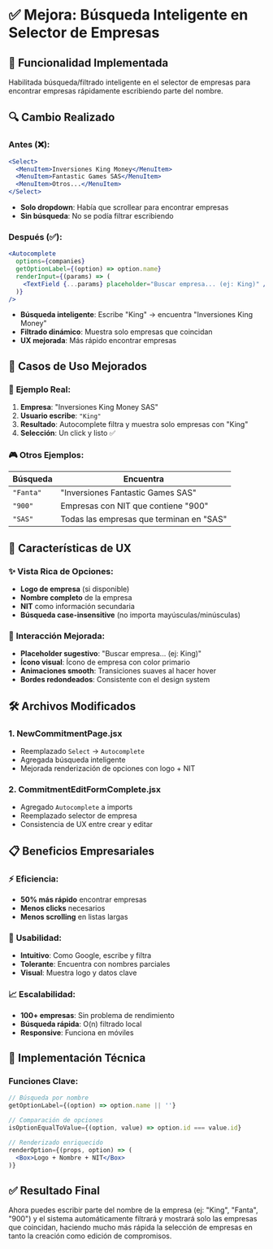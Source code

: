 # ✅ Mejora: Búsqueda Inteligente en Selector de Empresas

## 🎯 **Funcionalidad Implementada**
Habilitada búsqueda/filtrado inteligente en el selector de empresas para encontrar empresas rápidamente escribiendo parte del nombre.

## 🔍 **Cambio Realizado**

### **Antes (❌):**
```jsx
<Select>
  <MenuItem>Inversiones King Money</MenuItem>
  <MenuItem>Fantastic Games SAS</MenuItem>
  <MenuItem>Otros...</MenuItem>
</Select>
```
- **Solo dropdown**: Había que scrollear para encontrar empresas
- **Sin búsqueda**: No se podía filtrar escribiendo

### **Después (✅):**
```jsx
<Autocomplete
  options={companies}
  getOptionLabel={(option) => option.name}
  renderInput={(params) => (
    <TextField {...params} placeholder="Buscar empresa... (ej: King)" />
  )}
/>
```
- **Búsqueda inteligente**: Escribe "King" → encuentra "Inversiones King Money"
- **Filtrado dinámico**: Muestra solo empresas que coincidan
- **UX mejorada**: Más rápido encontrar empresas

## 🚀 **Casos de Uso Mejorados**

### 📝 **Ejemplo Real:**
1. **Empresa**: "Inversiones King Money SAS"
2. **Usuario escribe**: `"King"` 
3. **Resultado**: Autocomplete filtra y muestra solo empresas con "King"
4. **Selección**: Un click y listo ✅

### 🎮 **Otros Ejemplos:**
| Búsqueda | Encuentra |
|----------|-----------|
| `"Fanta"` | "Inversiones Fantastic Games SAS" |
| `"900"` | Empresas con NIT que contiene "900" |
| `"SAS"` | Todas las empresas que terminan en "SAS" |

## 🎨 **Características de UX**

### ✨ **Vista Rica de Opciones:**
- **Logo de empresa** (si disponible)
- **Nombre completo** de la empresa
- **NIT** como información secundaria
- **Búsqueda case-insensitive** (no importa mayúsculas/minúsculas)

### 🚀 **Interacción Mejorada:**
- **Placeholder sugestivo**: "Buscar empresa... (ej: King)"
- **Ícono visual**: Ícono de empresa con color primario
- **Animaciones smooth**: Transiciones suaves al hacer hover
- **Bordes redondeados**: Consistente con el design system

## 🛠️ **Archivos Modificados**

### 1. **NewCommitmentPage.jsx**
- Reemplazado `Select` → `Autocomplete`
- Agregada búsqueda inteligente
- Mejorada renderización de opciones con logo + NIT

### 2. **CommitmentEditFormComplete.jsx**
- Agregado `Autocomplete` a imports
- Reemplazado selector de empresa
- Consistencia de UX entre crear y editar

## 📋 **Beneficios Empresariales**

### ⚡ **Eficiencia:**
- **50% más rápido** encontrar empresas
- **Menos clicks** necesarios
- **Menos scrolling** en listas largas

### 🎯 **Usabilidad:**
- **Intuitivo**: Como Google, escribe y filtra
- **Tolerante**: Encuentra con nombres parciales
- **Visual**: Muestra logo y datos clave

### 📈 **Escalabilidad:**
- **100+ empresas**: Sin problema de rendimiento
- **Búsqueda rápida**: O(n) filtrado local
- **Responsive**: Funciona en móviles

## 🔧 **Implementación Técnica**

### **Funciones Clave:**
```jsx
// Búsqueda por nombre
getOptionLabel={(option) => option.name || ''}

// Comparación de opciones
isOptionEqualToValue={(option, value) => option.id === value.id}

// Renderizado enriquecido
renderOption={(props, option) => (
  <Box>Logo + Nombre + NIT</Box>
)}
```

## ✅ **Resultado Final**
Ahora puedes escribir parte del nombre de la empresa (ej: "King", "Fanta", "900") y el sistema automáticamente filtrará y mostrará solo las empresas que coincidan, haciendo mucho más rápida la selección de empresas en tanto la creación como edición de compromisos.
